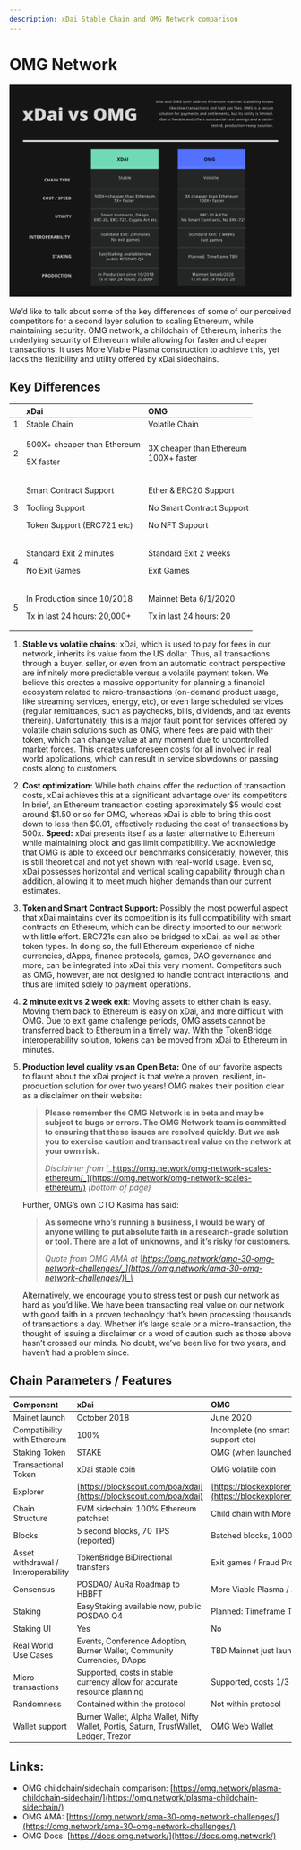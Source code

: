 ```yaml
---
description: xDai Stable Chain and OMG Network comparison
---
```


# OMG Network

![](../../.gitbook/assets/green-and-black-corporate-comparison-chart.png)

We’d like to talk about some of the key differences of some of our perceived competitors for a second layer solution to scaling Ethereum, while maintaining security. OMG network, a childchain of Ethereum, inherits the underlying security of Ethereum while allowing for faster and cheaper transactions. It uses More Viable Plasma construction to achieve this, yet lacks the flexibility and utility offered by xDai sidechains.

## Key Differences

<table>
  <thead>
    <tr>
      <th style="text-align:left"></th>
      <th style="text-align:left">xDai</th>
      <th style="text-align:left">OMG</th>
    </tr>
  </thead>
  <tbody>
    <tr>
      <td style="text-align:left">1</td>
      <td style="text-align:left">Stable Chain</td>
      <td style="text-align:left">Volatile Chain</td>
    </tr>
    <tr>
      <td style="text-align:left">2</td>
      <td style="text-align:left">
        <p>500X+ cheaper than Ethereum</p>
        <p>5X faster</p>
      </td>
      <td style="text-align:left">3X cheaper than Ethereum
        <br />100X+ faster</td>
    </tr>
    <tr>
      <td style="text-align:left">3</td>
      <td style="text-align:left">
        <p>Smart Contract Support</p>
        <p>Tooling Support</p>
        <p>Token Support (ERC721 etc)</p>
      </td>
      <td style="text-align:left">
        <p>Ether &amp; ERC20 Support</p>
        <p>No Smart Contract Support</p>
        <p>No NFT Support</p>
      </td>
    </tr>
    <tr>
      <td style="text-align:left">4</td>
      <td style="text-align:left">
        <p>Standard Exit 2 minutes</p>
        <p>No Exit Games</p>
      </td>
      <td style="text-align:left">
        <p>Standard Exit 2 weeks</p>
        <p>Exit Games</p>
      </td>
    </tr>
    <tr>
      <td style="text-align:left">5</td>
      <td style="text-align:left">
        <p>In Production since 10/2018</p>
        <p>Tx in last 24 hours: 20,000+</p>
      </td>
      <td style="text-align:left">
        <p>Mainnet Beta 6/1/2020</p>
        <p>Tx in last 24 hours: 20</p>
      </td>
    </tr>
  </tbody>
</table>

1.  **Stable vs volatile chains:** xDai, which is used to pay for fees in our network, inherits its value from the US dollar. Thus, all transactions through a buyer, seller, or even from an automatic contract perspective are infinitely more predictable versus a volatile payment token. We believe this creates a massive opportunity for planning a financial ecosystem related to micro-transactions \(on-demand product usage, like streaming services, energy, etc\), or even large scheduled services \(regular remittances, such as paychecks, bills, dividends, and tax events therein\).   Unfortunately, this is a major fault point for services offered by volatile chain solutions such as OMG, where fees are paid with their token, which can change value at any moment due to uncontrolled market forces. This creates unforeseen costs for all involved in real world applications, which can result in service slowdowns or passing costs along to customers. 
2. **Cost optimization:** While both chains offer the reduction of transaction costs, xDai achieves this at a significant advantage over its competitors. In brief, an Ethereum transaction costing approximately $5 would cost around $1.50 or so for OMG, whereas xDai is able to bring this cost down to less than $0.01, effectively reducing the cost of transactions by 500x.  **Speed:** xDai presents itself as a faster alternative to Ethereum while maintaining block and gas limit compatibility. We acknowledge that OMG is able to exceed our benchmarks considerably, however, this is still theoretical and not yet shown with real-world usage. Even so, xDai possesses horizontal and vertical scaling capability through chain addition, allowing it to meet much higher demands than our current estimates. 
3. **Token and Smart Contract Support:** Possibly the most powerful aspect that xDai maintains over its competition is its full compatibility with smart contracts on Ethereum, which can be directly imported to our network with little effort. ERC721s can also be bridged to xDai, as well as other token types. In doing so, the full Ethereum experience of niche currencies, dApps, finance protocols, games, DAO governance and more, can be integrated into xDai this very moment. Competitors such as OMG, however, are not designed to handle contract interactions, and thus are limited solely to payment operations. 
4. **2 minute exit vs 2 week exit**: Moving assets to either chain is easy. Moving them back to Ethereum is easy on xDai, and more difficult with OMG. Due to exit game challenge periods, OMG assets cannot be transferred back to Ethereum in a timely way. With the TokenBridge interoperability solution, tokens can be moved from xDai to Ethereum in minutes. 
5. **Production level quality vs an Open Beta:** One of our favorite aspects to flaunt about the xDai project is that we’re a proven, resilient, in-production solution for over two years! OMG makes their position clear as a disclaimer on their website:  


   > **Please remember the OMG Network is in beta and may be subject to bugs or errors. The OMG Network team is committed to ensuring that these issues are resolved quickly. But we ask you to exercise caution and transact real value on the network at your own risk.**  
   >   
   > _Disclaimer from_  [_https://omg.network/omg-network-scales-ethereum/_](https://omg.network/omg-network-scales-ethereum/) _\(bottom of page\)_

   Further, OMG’s own CTO Kasima has said:  


   > **As someone who’s running a business, I would be wary of anyone willing to put absolute faith in a research-grade solution or tool. There are a lot of unknowns, and it’s risky for customers.**  
   >   
   > _Quote from OMG AMA at_ [_https://omg.network/ama-30-omg-network-challenges/_](https://omg.network/ama-30-omg-network-challenges/)\_\_

   Alternatively, we encourage you to stress test or push our network as hard as you’d like. We have been transacting real value on our network with good faith in a proven technology that’s been processing thousands of transactions a day. Whether it’s large scale or a micro-transaction, the thought of issuing a disclaimer or a word of caution such as those above hasn’t crossed our minds. No doubt, we’ve been live for two years, and haven’t had a problem since.

## Chain Parameters / Features 

| Component | xDai | OMG |
| :--- | :--- | :--- |
| Mainet launch | October 2018 | June 2020 |
| Compatibility with Ethereum | 100% | Incomplete \(no smart contract support, NFT support etc\) |
| Staking Token | STAKE | OMG \(when launched\) |
| Transactional Token | xDai stable coin | OMG volatile coin |
| Explorer | [https://blockscout.com/poa/xdai](https://blockscout.com/poa/xdai) | [https://blockexplorer.mainnet.v1.omg.network/](https://blockexplorer.mainnet.v1.omg.network/) |
| Chain Structure | EVM sidechain: 100% Ethereum patchset | Child chain with More Viable Plasma |
| Blocks | 5 second blocks, 70 TPS \(reported\) | Batched blocks, 1000+ TPS \(reported\) |
| Asset withdrawal / Interoperability | TokenBridge BiDirectional transfers | Exit games / Fraud Proofs |
| Consensus | POSDAO/ AuRa  Roadmap to HBBFT | More Viable Plasma / AuRa |
| Staking | EasyStaking available now, public POSDAO Q4 | Planned: Timeframe TBD |
| Staking UI | Yes | No |
| Real World Use Cases | Events, Conference Adoption, Burner Wallet, Community Currencies, DApps | TBD Mainnet just launched  Tether Integration |
| Micro transactions | Supported, costs in stable currency allow for accurate resource planning | Supported, costs 1/3 of Ethereum |
| Randomness | Contained within the protocol | Not within protocol |
| Wallet support | Burner Wallet, Alpha Wallet, Nifty Wallet, Portis, Saturn, TrustWallet, Ledger, Trezor | OMG Web Wallet |

## Links:

* OMG childchain/sidechain comparison: [https://omg.network/plasma-childchain-sidechain/](https://omg.network/plasma-childchain-sidechain/)
* OMG AMA: [https://omg.network/ama-30-omg-network-challenges/](https://omg.network/ama-30-omg-network-challenges/)
* OMG Docs: [https://docs.omg.network/](https://docs.omg.network/)

